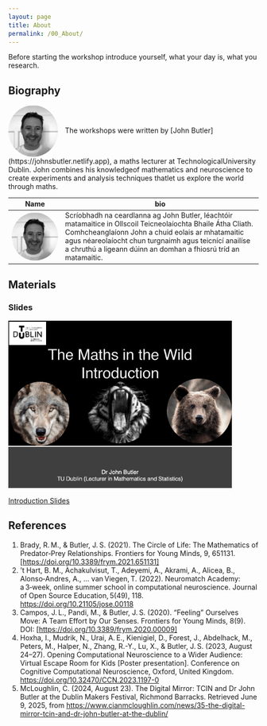 ```yaml
---
layout: page
title: About
permalink: /00_About/
---
```



Before starting the workshop introduce yourself, what your day is, what you research. 



## Biography



<p align="left">
  <img src="../John.png" alt="Image" width="100" style="vertical-align: middle; margin-right: 10px;border-radius: 50%;">
  <span>The workshops were written by [John Butler](https://johnsbutler.netlify.app), a maths lecturer at TechnologicalUniversity Dublin. John combines his knowledgeof mathematics and neuroscience to create experiments and analysis techniques thatlet us explore the world through maths.
  </span>
</p>

|Name   | bio  |
|-------|------|
|   <img src="../John.png" alt="Image" width="400" style="vertical-align: middle;border-radius: 50%; margin-right: 10px;">|   Scríobhadh na ceardlanna ag John Butler, léachtóir matamaitice in Ollscoil Teicneolaíochta Bhaile Átha Cliath. Comhcheanglaíonn John a chuid eolais ar mhatamaitic agus néareolaíocht chun turgnaimh agus teicnící anailíse a chruthú a ligeann dúinn an domhan a fhiosrú tríd an matamaitic. |

## Materials

### Slides

<img src="Maths_in_the_Wild_Introduction.gif" alt="Multisensory Slides" width="450"/>

[Introduction Slides](Maths_in_the_Wild_Introduction.pptx)




## References

1. Brady, R. M., & Butler, J. S. (2021). The Circle of Life: The Mathematics of Predator‑Prey Relationships. Frontiers for Young Minds, 9, 651131. [https://doi.org/10.3389/frym.2021.651131]
2. ’t Hart, B. M., Achakulvisut, T., Adeyemi, A., Akrami, A., Alicea, B., Alonso‑Andres, A., … van Viegen, T. (2022). Neuromatch Academy: a 3‑week, online summer school in computational neuroscience. Journal of Open Source Education, 5(49), 118. https://doi.org/10.21105/jose.00118
3. Campos, J. L., Pandi, M., & Butler, J. S. (2020). “Feeling” Ourselves Move: A Team Effort by Our Senses. Frontiers for Young Minds, 8(9). DOI: [https://doi.org/10.3389/frym.2020.00009] 
4. Hoxha, I., Mudrik, N., Urai, A. E., Kienigiel, D., Forest, J., Abdelhack, M., Peters, M., Halper, N., Zhang, R.-Y., Lu, X., & Butler, J. S. (2023, August 24–27). Opening Computational Neuroscience to a Wider Audience: Virtual Escape Room for Kids [Poster presentation]. Conference on Cognitive Computational Neuroscience, Oxford, United Kingdom. https://doi.org/10.32470/CCN.2023.1197-0
5. McLoughlin, C. (2024, August 23). The Digital Mirror: TCIN and Dr John Butler at the Dublin Makers Festival, Richmond Barracks. Retrieved June 9, 2025, from https://www.cianmcloughlin.com/news/35-the-digital-mirror-tcin-and-dr-john-butler-at-the-dublin/
